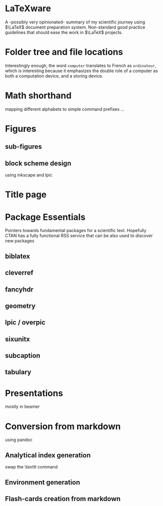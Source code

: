 # LaTeXware

A -possibly very opinionated- summary of my scientific journey using $\LaTeX$ document preparation system. Non-standard good practice guidelines that should ease the work in $\LaTeX$ projects.

# Folder tree and file locations

Interestingly enough, the word `computer` translates to French as `ordinateur`, which is interesting because it emphasizes the double role of a computer as both a computation device, and a storing device. 

# Math shorthand

mapping different alphabets to simple command prefixes ...

# Figures

## sub-figures

## block scheme design
using inkscape and lpic

# Title page


# Package Essentials
Pointers towards fundamental packages for a scientific text. Hopefully CTAN has a fully functional RSS service that can be also used to discover new packages

## biblatex

## cleverref

## fancyhdr

## geometry

## lpic / overpic

## sixunitx

## subcaption

## tabulary


# Presentations
mostly in beamer



# Conversion from markdown
using pandoc

## Analytical index generation
swap the \\texttt command

## Environment generation


## Flash-cards creation from markdown
